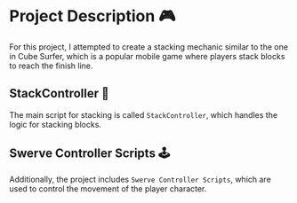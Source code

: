 # Project Description 🎮

For this project, I attempted to create a stacking mechanic similar to the one in Cube Surfer, which is a popular mobile game where players stack blocks to reach the finish line. 

## StackController 📐

The main script for stacking is called `StackController`, which handles the logic for stacking blocks. 

## Swerve Controller Scripts 🕹️

Additionally, the project includes `Swerve Controller Scripts`, which are used to control the movement of the player character.
